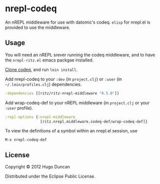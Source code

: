 # nrepl-codeq

An nREPL middleware for use with datomic's codeq. `elisp` for nrepl.el is
provided to use the middleware.

## Usage

You will need an nREPL srever running the codeq middleware, and to have the
`nrepl-ritz.el` emacs packgae installed.

[Clone codeq](https://github.com/Datomic/codeq), and run `lein install`.

Add nrepl-codeq to your `:dev` (in `project.clj`) or `:user` (in
`~/.lein/profiles.clj`) dependencies.

```clj
:dependencies [[ritz/ritz-nrepl-middleware "0.5.0"]]
```

Add wrap-codeq-def to your nREPL middleware (in `project.clj` or your `:user`
profile).

```clj
:repl-options {:nrepl-middleware
                [ritz.nrepl.middleware.codeq-def/wrap-codeq-def]}
```

To view the definitions of a symbol within an nrepl.el session, use

    M-x nrepl-codeq-def

## License

Copyright © 2012 Hugo Duncan

Distributed under the Eclipse Public License.
